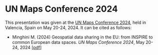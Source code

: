# UN Maps Conference 2024
This presentation was  given at the [UN Maps Conference 2024](https://maps.un.org/conference/2024), held in Valencia, Spain on May 20-24, 2024. It can be cited as follows:

* Minghini M. (2024) Geospatial data sharing in the EU: from INSPIRE to common European data spaces. _UN Maps Conference 2024_, May 20-24, 2024 [[pdf](Marco-Minghini_UN-Maps.pdf)]
